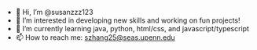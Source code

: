 - 👋 Hi, I’m @susanzzz123
- 👀 I’m interested in developing new skills and working on fun projects!
- 🌱 I’m currently learning java, python, html/css, and javascript/typescript
- 📫 How to reach me: szhang25@seas.upenn.edu

<!---
susanzzz123/susanzzz123 is a ✨ special ✨ repository because its `README.md` (this file) appears on your GitHub profile.
You can click the Preview link to take a look at your changes.
--->
